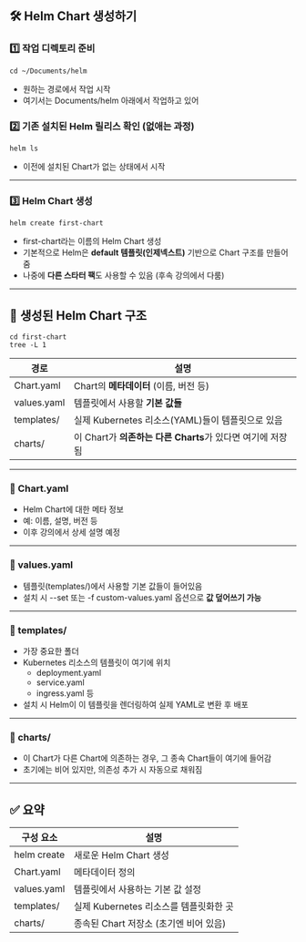 ## **🛠️ Helm Chart 생성하기**

### **1️⃣ 작업 디렉토리 준비**

```
cd ~/Documents/helm
```

- 원하는 경로에서 작업 시작
- 여기서는 Documents/helm 아래에서 작업하고 있어

### **2️⃣ 기존 설치된 Helm 릴리스 확인 (없애는 과정)**

```
helm ls
```

- 이전에 설치된 Chart가 없는 상태에서 시작

---

### **3️⃣ Helm Chart 생성**

```
helm create first-chart
```

- first-chart라는 이름의 Helm Chart 생성
- 기본적으로 Helm은 **default 템플릿(인제넥스트)** 기반으로 Chart 구조를 만들어 줌
- 나중에 **다른 스타터 팩**도 사용할 수 있음 (후속 강의에서 다룸)

---
## **📁 생성된 Helm Chart 구조**

```
cd first-chart
tree -L 1
```

|**경로**|**설명**|
|---|---|
|Chart.yaml|Chart의 **메타데이터** (이름, 버전 등)|
|values.yaml|템플릿에서 사용할 **기본 값들**|
|templates/|실제 Kubernetes 리소스(YAML)들이 템플릿으로 있음|
|charts/|이 Chart가 **의존하는 다른 Charts**가 있다면 여기에 저장됨|

---

### **📄 Chart.yaml**
- Helm Chart에 대한 메타 정보
- 예: 이름, 설명, 버전 등
- 이후 강의에서 상세 설명 예정

---

### **📄 values.yaml**
- 템플릿(templates/)에서 사용할 기본 값들이 들어있음
- 설치 시 --set 또는 -f custom-values.yaml 옵션으로 **값 덮어쓰기 가능**

---

### **📁 templates/**

- 가장 중요한 폴더
- Kubernetes 리소스의 템플릿이 여기에 위치
    - deployment.yaml
    - service.yaml
    - ingress.yaml 등
- 설치 시 Helm이 이 템플릿을 렌더링하여 실제 YAML로 변환 후 배포

---

### **📁 charts/**
- 이 Chart가 다른 Chart에 의존하는 경우, 그 종속 Chart들이 여기에 들어감
- 초기에는 비어 있지만, 의존성 추가 시 자동으로 채워짐

---

## **✅ 요약**

|**구성 요소**|**설명**|
|---|---|
|helm create <name>|새로운 Helm Chart 생성|
|Chart.yaml|메타데이터 정의|
|values.yaml|템플릿에서 사용하는 기본 값 설정|
|templates/|실제 Kubernetes 리소스를 템플릿화한 곳|
|charts/|종속된 Chart 저장소 (초기엔 비어 있음)|


